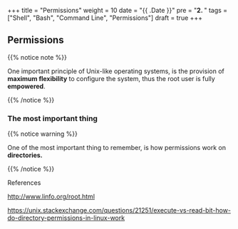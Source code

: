 +++
title = "Permissions"
weight = 10
date = "{{ .Date }}"
pre = "<b>2. </b>"
tags = ["Shell", "Bash", "Command Line", "Permissions"]
draft = true
+++

## Permissions

{{% notice note %}}

One important principle of Unix-like operating systems, is the provision of **maximum flexibility** to configure the system, thus the root user is fully **empowered**.

{{% /notice %}}



### The most important thing

{{% notice warning %}}

One of the most important thing to remember, is how permissions work on **directories.**

{{% /notice %}}




References

http://www.linfo.org/root.html

https://unix.stackexchange.com/questions/21251/execute-vs-read-bit-how-do-directory-permissions-in-linux-work